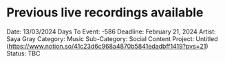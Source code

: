 # Previous live recordings available

Date: 13/03/2024
Days To Event: -586
Deadline: February 21, 2024
Artist: Saya Gray
Category: Music
Sub-Category: Social Content
Project: Untitled (https://www.notion.so/41c23d6c968a4870b5841edadbff1419?pvs=21)
Status: TBC